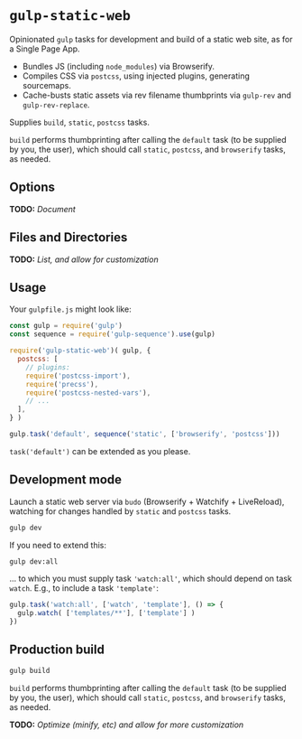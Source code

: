 # `gulp-static-web`

Opinionated `gulp` tasks for development and build of a static web site, as for a Single Page App.
- Bundles JS (including `node_modules`) via Browserify.
- Compiles CSS via `postcss`, using injected plugins, generating sourcemaps.
- Cache-busts static assets via rev filename thumbprints via `gulp-rev` and `gulp-rev-replace`.

Supplies `build`, `static`, `postcss` tasks.

`build` performs thumbprinting after calling the `default` task (to be supplied by you, the user), which should call `static`, `postcss`, and `browserify` tasks, as needed.


## Options

**TODO:**  _Document_

## Files and Directories

**TODO:**  _List, and allow for customization_


## Usage

Your `gulpfile.js` might look like:

```javascript
const gulp = require('gulp')
const sequence = require('gulp-sequence').use(gulp)

require('gulp-static-web')( gulp, {
  postcss: [
    // plugins:
    require('postcss-import'),
    require('precss'),
    require('postcss-nested-vars'),
    // ...
  ],
} )

gulp.task('default', sequence('static', ['browserify', 'postcss']))
```

`task('default')` can be extended as you please.


## Development mode

Launch a static web server via `budo` (Browserify + Watchify + LiveReload), watching for changes handled by `static` and `postcss` tasks.

```bash
gulp dev
```

If you need to extend this:

```bash
gulp dev:all
```
... to which you must supply task `'watch:all'`, which should depend on task `watch`. E.g., to include a task `'template'`:

```javascript
gulp.task('watch:all', ['watch', 'template'], () => {
  gulp.watch( ['templates/**'], ['template'] )
})
```


## Production build

```bash
gulp build
```

`build` performs thumbprinting after calling the `default` task (to be supplied by you, the user), which should call `static`, `postcss`, and `browserify` tasks, as needed.

**TODO:**  _Optimize (minify, etc) and allow for more customization_
